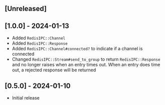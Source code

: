 ## [Unreleased]

## [1.0.0] - 2024-01-13

- Added `RedisIPC::Channel`
- Added `RedisIPC::Response`
- Added `RedisIPC::Channel#connected?` to indicate if a channel is connected
- Changed `RedisIPC::Stream#send_to_group` to return `RedisIPC::Response` and no longer raises when an entry times out. When an entry does time out, a rejected response will be returned

## [0.5.0] - 2024-01-10

- Initial release
